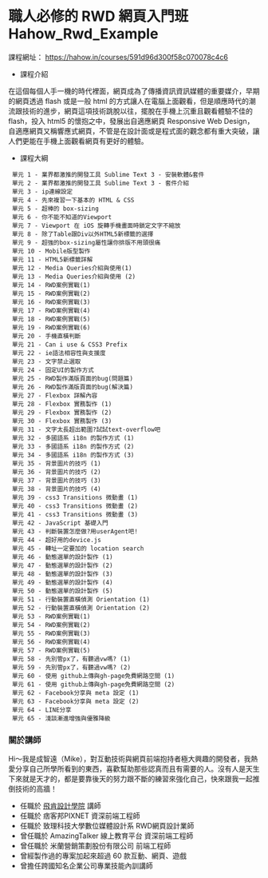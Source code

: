 # 職人必修的 RWD 網頁入門班  Hahow_Rwd_Example

課程網址： <https://hahow.in/courses/591d96d300f58c070078c4c6>

- 課程介紹

 在這個每個人手一機的時代裡面，網頁成為了傳播資訊資訊媒體的重要媒介，早期的網頁透過 flash 或是一般 html 的方式讓人在電腦上面觀看，但是順應時代的潮流跟技術的進步，網頁這項技術跳脫以往，擺脫在手機上沉重且觀看體驗不佳的 flash，投入 html5 的懷抱之中，發展出自適應網頁 Responsive Web Design，自適應網頁又稱響應式網頁，不管是在設計面或是程式面的觀念都有重大突破，讓人們更能在手機上面觀看網頁有更好的體驗。

 - 課程大綱
```
 單元 1 - 業界都激推的開發工具 Sublime Text 3 - 安裝軟體&套件
 單元 2 - 業界都激推的開發工具 Sublime Text 3 - 套件介紹
 單元 3 - ip連線設定
 單元 4 - 先來複習一下基本的 HTML & CSS
 單元 5 - 超棒的 box-sizing
 單元 6 - 你不能不知道的Viewport
 單元 7 - Viewport 在 iOS 旋轉手機畫面時鎖定文字不縮放
 單元 8 - 除了Table跟Div以外HTML5新標籤的選擇
 單元 9 - 超強的box-sizing屬性讓你排版不用頭很痛
 單元 10 - Mobile版型製作
 單元 11 - HTML5新標籤詳解
 單元 12 - Media Queries介紹與使用(1)
 單元 13 - Media Queries介紹與使用 (2)
 單元 14 - RWD案例實戰(1)
 單元 15 - RWD案例實戰(2)
 單元 16 - RWD案例實戰(3)
 單元 17 - RWD案例實戰(4)
 單元 18 - RWD案例實戰(5)
 單元 19 - RWD案例實戰(6)
 單元 20 - 手機直橫判斷
 單元 21 - Can i use & CSS3 Prefix
 單元 22 - ie語法相容性與支援度
 單元 23 - 文字禁止選取
 單元 24 - 固定UI的製作方式
 單元 25 - RWD製作滿版頁面的bug(問題篇)
 單元 26 - RWD製作滿版頁面的bug(解決篇)
 單元 27 - Flexbox 詳解內容
 單元 28 - Flexbox 實務製作 (1)
 單元 29 - Flexbox 實務製作 (2)
 單元 30 - Flexbox 實務製作 (3)
 單元 31 - 文字太長超出範圍?試試text-overflow吧
 單元 32 - 多國語系 i18n 的製作方式 (1)
 單元 33 - 多國語系 i18n 的製作方式 (2)
 單元 34 - 多國語系 i18n 的製作方式 (3)
 單元 35 - 背景圖片的技巧 (1)
 單元 36 - 背景圖片的技巧 (2)
 單元 37 - 背景圖片的技巧 (3)
 單元 38 - 背景圖片的技巧 (4)
 單元 39 - css3 Transitions 微動畫 (1)
 單元 40 - css3 Transitions 微動畫 (2)
 單元 41 - css3 Transitions 微動畫 (3)
 單元 42 - JavaScript 基礎入門
 單元 43 - 判斷裝置怎麼做?用userAgent吧!
 單元 44 - 超好用的device.js
 單元 45 - 轉址一定要加的 location search
 單元 46 - 動態選單的設計製作 (1)
 單元 47 - 動態選單的設計製作 (2)
 單元 48 - 動態選單的設計製作 (3)
 單元 49 - 動態選單的設計製作 (4)
 單元 50 - 動態選單的設計製作 (5)
 單元 51 - 行動裝置直橫偵測 Orientation (1)
 單元 52 - 行動裝置直橫偵測 Orientation (2)
 單元 53 - RWD案例實戰(1)
 單元 54 - RWD案例實戰(2)
 單元 55 - RWD案例實戰(3)
 單元 56 - RWD案例實戰(4)
 單元 57 - RWD案例實戰(5)
 單元 58 - 先別管px了，有聽過vw嗎? (1)
 單元 59 - 先別管px了，有聽過vw嗎? (2)
 單元 60 - 使用 github上傳與gh-page免費網路空間 (1)
 單元 61 - 使用 github上傳與gh-page免費網路空間 (2)
 單元 62 - Facebook分享與 meta 設定 (1)
 單元 63 - Facebook分享與 meta 設定 (2)
 單元 64 - LINE分享
 單元 65 - 淺談漸進增強與優雅降級
 ```

### 關於講師
Hi～我是成智遠（Mike），對互動技術與網頁前端抱持者極大興趣的開發者，我熱愛分享自己所學所看到的東西，喜歡幫助那些認真而且有需要的人。沒有人是天生下來就是天才的，都是要靠後天的努力跟不斷的練習來強化自己，快來跟我一起推倒技術的高牆！

- 任職於 [飛肯設計學院](http://www.flycan.com.tw/) 講師
- 任職於 痞客邦PIXNET 資深前端工程師
- 任職於 致理科技大學數位媒體設計系  RWD網頁設計業師
- 曾任職於 AmazingTalker  線上教育平台 資深前端工程師
- 曾任職於 米蘭營銷策劃股份有限公司 前端工程師
- 曾經製作過的專案加起來超過 60 款互動、網頁、遊戲
- 曾擔任跨國知名企業公司專業技能內訓講師